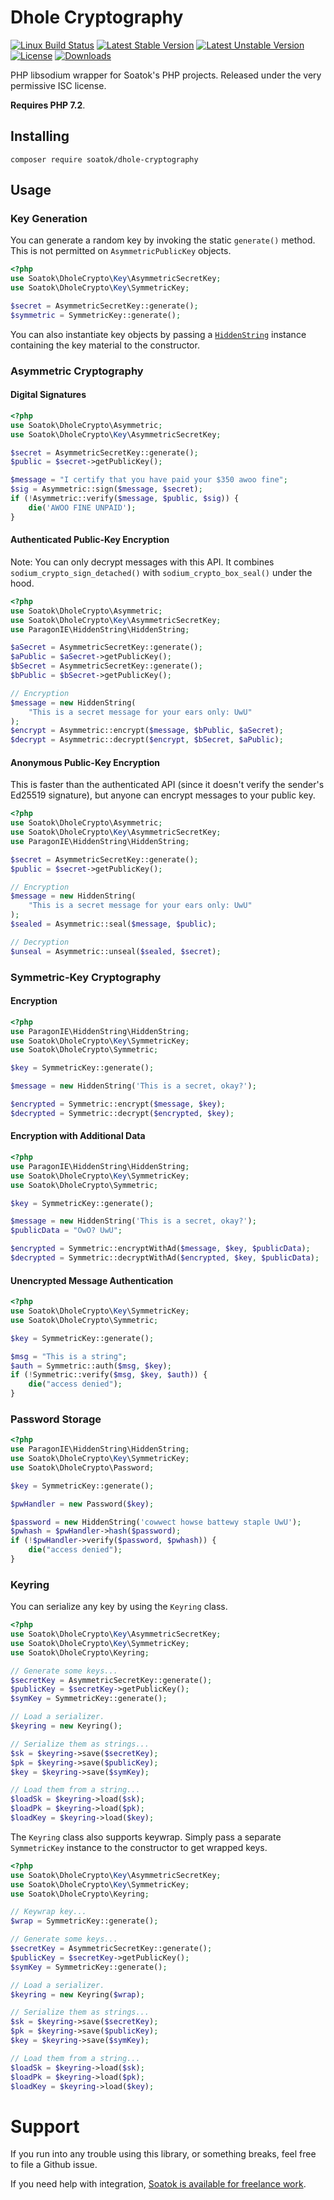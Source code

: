 # Dhole Cryptography

[![Linux Build Status](https://travis-ci.org/soatok/dhole-cryptography.svg?branch=master)](https://travis-ci.org/soatok/dhole-cryptography)
[![Latest Stable Version](https://poser.pugx.org/soatok/dhole-cryptography/v/stable)](https://packagist.org/packages/soatok/dhole-cryptography)
[![Latest Unstable Version](https://poser.pugx.org/soatok/dhole-cryptography/v/unstable)](https://packagist.org/packages/soatok/dhole-cryptography)
[![License](https://poser.pugx.org/soatok/dhole-cryptography/license)](https://packagist.org/packages/soatok/dhole-cryptography)
[![Downloads](https://img.shields.io/packagist/dt/soatok/dhole-cryptography.svg)](https://packagist.org/packages/soatok/dhole-cryptography)

PHP libsodium wrapper for Soatok's PHP projects. Released under the very
permissive ISC license.

**Requires PHP 7.2**.

## Installing

```
composer require soatok/dhole-cryptography
```

## Usage

### Key Generation

You can generate a random key by invoking the static `generate()` method. This
is not permitted on `AsymmetricPublicKey` objects.

```php
<?php
use Soatok\DholeCrypto\Key\AsymmetricSecretKey;
use Soatok\DholeCrypto\Key\SymmetricKey;

$secret = AsymmetricSecretKey::generate();
$symmetric = SymmetricKey::generate();
```

You can also instantiate key objects by passing a
[`HiddenString`](https://github.com/paragonie/hidden-string)
instance containing the key material to the constructor.

### Asymmetric Cryptography

#### Digital Signatures

```php
<?php
use Soatok\DholeCrypto\Asymmetric;
use Soatok\DholeCrypto\Key\AsymmetricSecretKey;

$secret = AsymmetricSecretKey::generate();
$public = $secret->getPublicKey();

$message = "I certify that you have paid your $350 awoo fine";
$sig = Asymmetric::sign($message, $secret);
if (!Asymmetric::verify($message, $public, $sig)) {
    die('AWOO FINE UNPAID');
}
```

#### Authenticated Public-Key Encryption

Note: You can only decrypt messages with this API. It combines 
`sodium_crypto_sign_detached()` with `sodium_crypto_box_seal()`
under the hood.

```php
<?php
use Soatok\DholeCrypto\Asymmetric;
use Soatok\DholeCrypto\Key\AsymmetricSecretKey;
use ParagonIE\HiddenString\HiddenString;

$aSecret = AsymmetricSecretKey::generate();
$aPublic = $aSecret->getPublicKey();
$bSecret = AsymmetricSecretKey::generate();
$bPublic = $bSecret->getPublicKey();

// Encryption
$message = new HiddenString(
    "This is a secret message for your ears only: UwU"
);
$encrypt = Asymmetric::encrypt($message, $bPublic, $aSecret);
$decrypt = Asymmetric::decrypt($encrypt, $bSecret, $aPublic);
```

#### Anonymous Public-Key Encryption

This is faster than the authenticated API (since it doesn't verify the sender's
Ed25519 signature), but anyone can encrypt messages to your public key.

```php
<?php
use Soatok\DholeCrypto\Asymmetric;
use Soatok\DholeCrypto\Key\AsymmetricSecretKey;
use ParagonIE\HiddenString\HiddenString;

$secret = AsymmetricSecretKey::generate();
$public = $secret->getPublicKey();

// Encryption
$message = new HiddenString(
    "This is a secret message for your ears only: UwU"
);
$sealed = Asymmetric::seal($message, $public);

// Decryption
$unseal = Asymmetric::unseal($sealed, $secret);
```

### Symmetric-Key Cryptography

#### Encryption

```php
<?php
use ParagonIE\HiddenString\HiddenString;
use Soatok\DholeCrypto\Key\SymmetricKey;
use Soatok\DholeCrypto\Symmetric;

$key = SymmetricKey::generate();

$message = new HiddenString('This is a secret, okay?');

$encrypted = Symmetric::encrypt($message, $key);
$decrypted = Symmetric::decrypt($encrypted, $key);
```

#### Encryption with Additional Data

```php
<?php
use ParagonIE\HiddenString\HiddenString;
use Soatok\DholeCrypto\Key\SymmetricKey;
use Soatok\DholeCrypto\Symmetric;

$key = SymmetricKey::generate();

$message = new HiddenString('This is a secret, okay?');
$publicData = "OwO? UwU";

$encrypted = Symmetric::encryptWithAd($message, $key, $publicData);
$decrypted = Symmetric::decryptWithAd($encrypted, $key, $publicData);
```

#### Unencrypted Message Authentication

```php
<?php
use Soatok\DholeCrypto\Key\SymmetricKey;
use Soatok\DholeCrypto\Symmetric;

$key = SymmetricKey::generate();

$msg = "This is a string";
$auth = Symmetric::auth($msg, $key);
if (!Symmetric::verify($msg, $key, $auth)) {
    die("access denied");
}
```

### Password Storage

```php
<?php
use ParagonIE\HiddenString\HiddenString;
use Soatok\DholeCrypto\Key\SymmetricKey;
use Soatok\DholeCrypto\Password;

$key = SymmetricKey::generate();

$pwHandler = new Password($key);

$password = new HiddenString('cowwect howse battewy staple UwU');
$pwhash = $pwHandler->hash($password);
if (!$pwHandler->verify($password, $pwhash)) {
    die("access denied");
}
```

### Keyring

You can serialize any key by using the `Keyring` class.

```php
<?php
use Soatok\DholeCrypto\Key\AsymmetricSecretKey;
use Soatok\DholeCrypto\Key\SymmetricKey;
use Soatok\DholeCrypto\Keyring;

// Generate some keys...
$secretKey = AsymmetricSecretKey::generate();
$publicKey = $secretKey->getPublicKey();
$symKey = SymmetricKey::generate();

// Load a serializer.
$keyring = new Keyring();

// Serialize them as strings...
$sk = $keyring->save($secretKey);
$pk = $keyring->save($publicKey);
$key = $keyring->save($symKey);

// Load them from a string...
$loadSk = $keyring->load($sk);
$loadPk = $keyring->load($pk);
$loadKey = $keyring->load($key);
```

The `Keyring` class also supports keywrap. Simply pass a separate
`SymmetricKey` instance to the constructor to get wrapped keys.

```php
<?php
use Soatok\DholeCrypto\Key\AsymmetricSecretKey;
use Soatok\DholeCrypto\Key\SymmetricKey;
use Soatok\DholeCrypto\Keyring;

// Keywrap key...
$wrap = SymmetricKey::generate();

// Generate some keys...
$secretKey = AsymmetricSecretKey::generate();
$publicKey = $secretKey->getPublicKey();
$symKey = SymmetricKey::generate();

// Load a serializer.
$keyring = new Keyring($wrap);

// Serialize them as strings...
$sk = $keyring->save($secretKey);
$pk = $keyring->save($publicKey);
$key = $keyring->save($symKey);

// Load them from a string...
$loadSk = $keyring->load($sk);
$loadPk = $keyring->load($pk);
$loadKey = $keyring->load($key);
```

# Support

If you run into any trouble using this library, or something breaks,
feel free to file a Github issue.

If you need help with integration, [Soatok is available for freelance work](https://soatok.com/freelance).
